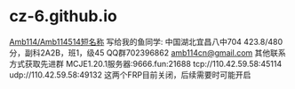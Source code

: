 # cz-6.github.io
[Amb114/Amb114514短名称](https://github.com/Amb114)
写给我的鱼同学:
中国湖北宜昌八中704
423.8/480分，副科2A2B，班1，级45
QQ群702396862
amb114cn@gmail.com
其他联系方式获取先进群
MCJE1.20.1服务器:9666.fun:21688
tcp://110.42.59.58:45114
udp://110.42.59.58:49132
这两个FRP目前关闭，后续需要时可能开启
